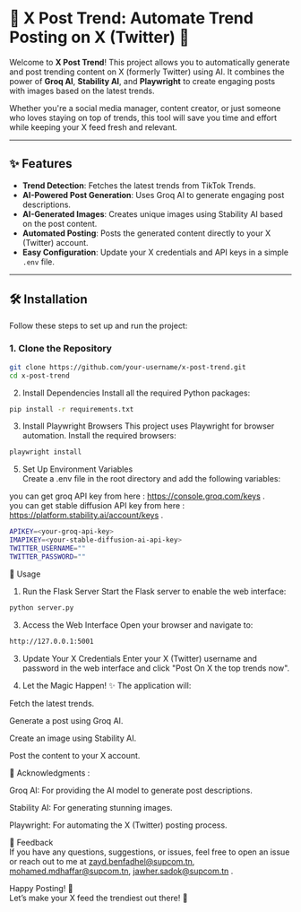 # 🌟 X Post Trend: Automate Trend Posting on X (Twitter) 🚀  

Welcome to **X Post Trend**! This project allows you to automatically generate and post trending content on X (formerly Twitter) using AI. It combines the power of **Groq AI**, **Stability AI**, and **Playwright** to create engaging posts with images based on the latest trends.  

Whether you're a social media manager, content creator, or just someone who loves staying on top of trends, this tool will save you time and effort while keeping your X feed fresh and relevant.  

---

## ✨ Features  

- **Trend Detection**: Fetches the latest trends from TikTok Trends.  
- **AI-Powered Post Generation**: Uses Groq AI to generate engaging post descriptions.  
- **AI-Generated Images**: Creates unique images using Stability AI based on the post content.  
- **Automated Posting**: Posts the generated content directly to your X (Twitter) account.  
- **Easy Configuration**: Update your X credentials and API keys in a simple `.env` file.  

---

## 🛠️ Installation  

Follow these steps to set up and run the project:  

### 1. Clone the Repository
```bash
git clone https://github.com/your-username/x-post-trend.git
cd x-post-trend
```


2. Install Dependencies
Install all the required Python packages:
```bash
pip install -r requirements.txt
```


3. Install Playwright Browsers
This project uses Playwright for browser automation. Install the required browsers:
```bash
playwright install
```

5. Set Up Environment Variables  
Create a .env file in the root directory and add the following variables:

you can get groq API key from here : https://console.groq.com/keys .  
you can get stable diffusion API key from here : https://platform.stability.ai/account/keys .  

```bash
APIKEY=<your-groq-api-key>
IMAPIKEY=<your-stable-diffusion-ai-api-key>
TWITTER_USERNAME=""
TWITTER_PASSWORD=""
```

🚀 Usage
1. Run the Flask Server
Start the Flask server to enable the web interface:
```bash
python server.py
```

3. Access the Web Interface
Open your browser and navigate to:
```bash
http://127.0.0.1:5001
```

3. Update Your X Credentials
Enter your X (Twitter) username and password in the web interface and click "Post On X the top trends now".

4. Let the Magic Happen! ✨
The application will:

Fetch the latest trends.

Generate a post using Groq AI.

Create an image using Stability AI.

Post the content to your X account.

🙏 Acknowledgments  :  

Groq AI: For providing the AI model to generate post descriptions.  

Stability AI: For generating stunning images.  

Playwright: For automating the X (Twitter) posting process.  

 

💬 Feedback  
If you have any questions, suggestions, or issues, feel free to open an issue or reach out to me at zayd.benfadhel@supcom.tn, mohamed.mdhaffar@supcom.tn, jawher.sadok@supcom.tn .  

Happy Posting! 🎉  
Let’s make your X feed the trendiest out there! 🚀
